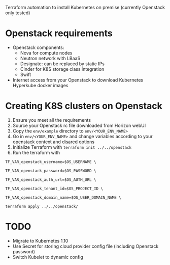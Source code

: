 Terraform automation to install Kubernetes  on premise (currently Openstack only tested)

# Openstack requirements

* Openstack components:
  * Nova for compute nodes
  * Neutron network with LBaaS
  * Designate: can be replaced by static IPs
  * Cinder for K8S storage class integration
  * Swift
* Internet access from your Openstack to download Kubernetes Hyperkube docker images

# Creating K8S clusters on Openstack

1. Ensure you meet all the requirements
1. Source your Openstack rc file downloaded from Horizon webUI
2. Copy the `env/example` directory to `env/<YOUR_ENV_NAME>`
3. Go in `env/<YOUR_ENV_NAME>` and change variables according to your openstack context and disared options
4. Initialize Terraform with `terraform init ../../openstack`
5. Run the terraform with

`TF_VAR_openstack_username=$OS_USERNAME \`

`TF_VAR_openstack_password=$OS_PASSWORD \`

`TF_VAR_openstack_auth_url=$OS_AUTH_URL \`

`TF_VAR_openstack_tenant_id=$OS_PROJECT_ID \`

`TF_VAR_openstack_domain_name=$OS_USER_DOMAIN_NAME \`

`terraform apply ../../openstack/`

# TODO

* Migrate to Kubernetes 1.10
* Use Secret for storing cloud provider config file (including Openstack password)
* Switch Kubelet to dynamic config